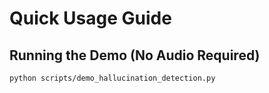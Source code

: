 # Quick Usage Guide

## Running the Demo (No Audio Required)
```bash
python scripts/demo_hallucination_detection.py